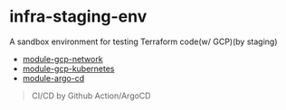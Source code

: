 # infra-staging-env
A sandbox environment for testing Terraform code(w/ GCP)(by staging)

- [module-gcp-network](https://github.com/dusdjhyeon/module-gcp-network)
- [module-gcp-kubernetes](https://github.com/dusdjhyeon/module-gcp-kubernetes)
- [module-argo-cd](https://github.com/dusdjhyeon/module-argo-cd)

> CI/CD by Github Action/ArgoCD

